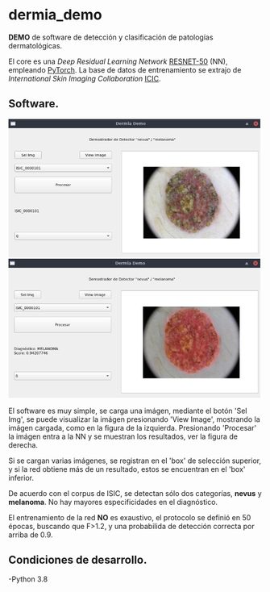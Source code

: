 # dermia_demo

**DEMO** de software de detección y clasificación de patologías dermatológicas. 

El core es una *Deep Residual Learning Network* [RESNET-50](https://arxiv.org/abs/1512.03385) (NN), empleando [PyTorch](https://pytorch.org).
La base de datos de entrenamiento se extrajo de *International Skin Imaging Collaboration* [ICIC](https://www.isic-archive.com).

## Software.

<img src="samples/img01.png" alt="drawing" width="500"/> <img src="samples/img02.png" alt="drawing" width="500"/>

El software es muy simple, se carga una imágen, mediante el botón 'Sel Img', se puede visualizar la imágen presionando 'View Image', mostrando la imágen cargada, como en la figura de la izquierda.
Presionando 'Procesar' la imágen entra a la NN y se muestran los resultados, ver la figura de derecha.

Si se cargan varias imágenes, se registran en el 'box' de selección superior, y si la red obtiene más de un resultado, estos se encuentran en el 'box' inferior.

De acuerdo con el corpus de ISIC, se detectan sólo dos categorías, **nevus** y **melanoma**. No hay mayores especificidades en el diagnóstico.

El entrenamiento de la red **NO** es exaustivo, el protocolo se definió en 50 épocas, buscando que F>1.2, y una probabilida de detección correcta por arriba de 0.9.

## Condiciones de desarrollo.

-Python 3.8




